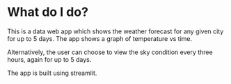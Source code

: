 # What do I do?

This is a data web app which shows the weather forecast for any given city for up to 5 days.
The app shows a graph of temperature vs time.

Alternatively, the user can choose to view the sky condition every three hours, again for up to 5 days.

The app is built using streamlit.